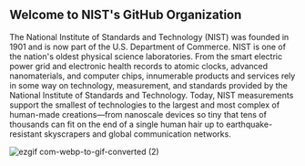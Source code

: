 ## Welcome to NIST's GitHub Organization 
The National Institute of Standards and Technology (NIST) was founded in 1901 and is now part of the U.S. Department of Commerce. NIST is one of the nation's oldest physical science laboratories. From the smart electric power grid and electronic health records to atomic clocks, advanced nanomaterials, and computer chips, innumerable products and services rely in some way on technology, measurement, and standards provided by the National Institute of Standards and Technology. Today, NIST measurements support the smallest of technologies to the largest and most complex of human-made creations—from nanoscale devices so tiny that tens of thousands can fit on the end of a single human hair up to earthquake-resistant skyscrapers and global communication networks.

![ezgif com-webp-to-gif-converted (2)](https://github.com/USNIST/.github/assets/5330387/b15bf78c-103c-4107-bb47-1ab79211e6ef)

